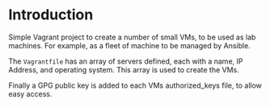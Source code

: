 # Introduction
Simple Vagrant project to create a number of small VMs, to be used as lab machines. For example, as
a fleet of machine to be managed by Ansible.

The `Vagrantfile` has an array of servers defined, each with a name, IP Address, and operating
system. This array is used to create the VMs.

Finally a GPG public key is added to each VMs authorized_keys file, to allow easy access.
